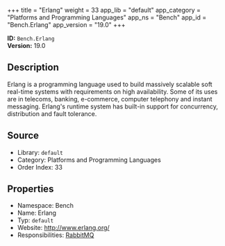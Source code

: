 ﻿+++
title = "Erlang"
weight = 33
app_lib = "default"
app_category = "Platforms and Programming Languages"
app_ns = "Bench"
app_id = "Bench.Erlang"
app_version = "19.0"
+++

**ID:** `Bench.Erlang`  
**Version:** 19.0  
<!--more-->

## Description
Erlang is a programming language used to build massively scalable soft real-time systems with requirements on high availability. Some of its uses are in telecoms, banking, e-commerce, computer telephony and instant messaging. Erlang's runtime system has built-in support for concurrency, distribution and fault tolerance.

## Source

* Library: `default`
* Category: Platforms and Programming Languages
* Order Index: 33

## Properties

* Namespace: Bench
* Name: Erlang
* Typ: `default`
* Website: <http://www.erlang.org/>
* Responsibilities: [RabbitMQ](/app/Bench.RabbitMQ)

